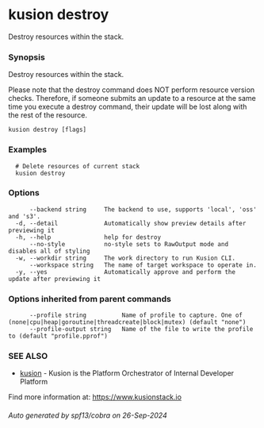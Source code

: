 # kusion destroy

Destroy resources within the stack.

### Synopsis

Destroy resources within the stack.

 Please note that the destroy command does NOT perform resource version checks. Therefore, if someone submits an update to a resource at the same time you execute a destroy command, their update will be lost along with the rest of the resource.

```
kusion destroy [flags]
```

### Examples

```
  # Delete resources of current stack
  kusion destroy
```

### Options

```
      --backend string     The backend to use, supports 'local', 'oss' and 's3'.
  -d, --detail             Automatically show preview details after previewing it
  -h, --help               help for destroy
      --no-style           no-style sets to RawOutput mode and disables all of styling
  -w, --workdir string     The work directory to run Kusion CLI.
      --workspace string   The name of target workspace to operate in.
  -y, --yes                Automatically approve and perform the update after previewing it
```

### Options inherited from parent commands

```
      --profile string          Name of profile to capture. One of (none|cpu|heap|goroutine|threadcreate|block|mutex) (default "none")
      --profile-output string   Name of the file to write the profile to (default "profile.pprof")
```

### SEE ALSO

* [kusion](index.md)	 - Kusion is the Platform Orchestrator of Internal Developer Platform
		
Find more information at: https://www.kusionstack.io

###### Auto generated by spf13/cobra on 26-Sep-2024
